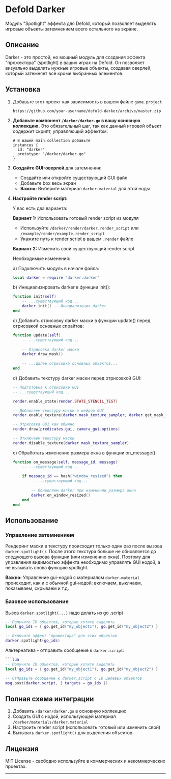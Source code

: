 # Defold Darker

Модуль "Spotlight" эффекта для Defold, который позволяет выделять игровые объекты затемнением всего остального на экране.

## Описание

Darker - это простой, но мощный модуль для создания эффекта "прожектора" (spotlight) в ваших играх на Defold. Он позволяет визуально выделить нужные игровые объекты, создавая оверлей, который затемняет всё кроме выбранных элементов.

## Установка

1. Добавьте этот проект как зависимость в вашем файле `game.project`
   ```
   https://github.com/your-username/defold-darker/archive/master.zip
   ```

2. **Добавьте компонент `/darker/darker.go` в вашу основную коллекцию.**
   Это обязательный шаг, так как данный игровой объект содержит скрипт, управляющий эффектом:
   
   ```
   # В вашей main.collection добавьте
   instances {
     id: "darker"
     prototype: "/darker/darker.go"
   }
   ```

3. **Создайте GUI-оверлей** для затемнения:
   - Создайте или откройте существующий GUI файл
   - Добавьте box весь экран
   - **Важно:** Выберите материал `darker.material` для этой ноды

4. **Настройте render script:**
   
   У вас есть два варианта:
   
   **Вариант 1:** Использовать готовый render script из модуля
   - Используйте `/darker/render/darker.render_script` или `/example/render/example.render_script`
   - Укажите путь к render script в вашем `.render` файле
   
   **Вариант 2:** Изменить свой существующий render script
   
   Необходимые изменения:
   
   a) Подключить модуль в начале файла:
   ```lua
   local darker = require "darker.darker"
   ```
   
   b) Инициализировать darker в функции init():
   ```lua
   function init(self)
       -- ...существующий код...
       darker.init() -- Инициализация darker
   end
   ```
   
   c) Добавить отрисовку darker маски в функции update() перед отрисовкой основных спрайтов:
   ```lua
   function update(self)
       -- ...существующий код...
       
       -- Отрисовка darker маски
       darker.draw_mask()
       
       -- ...далее отрисовка основных объектов...
   end
   ```
   
   d) Добавить текстуру darker маски перед отрисовкой GUI:
   ```lua
   -- Подготовка к отрисовке GUI
   -- ...существующий код...
   
   render.enable_state(render.STATE_STENCIL_TEST)
   
   -- Добавляем текстуру маски в шейдер GUI
   render.enable_texture(darker.mask_texture_sampler, darker.get_mask_rt())
   
   -- Отрисовка GUI как обычно
   render.draw(predicates.gui, camera_gui.options)
   
   -- Отключаем текстуру маски
   render.disable_texture(darker.mask_texture_sampler)
   ```
   
   e) Обработать изменение размера окна в функции on_message():
   ```lua
   function on_message(self, message_id, message)
       -- ...существующий код...
       
       if message_id == hash("window_resized") then
           -- ...существующий код...
           
           -- Обновляем darker при изменении размера окна
           darker.on_window_resized()
       end
   end
   ```

## Использование

### Управление затемнением

Рендеринг маски в текстуру происходит только один раз после вызова `darker.spotlight()`. После этого текстура больше не обновляется до следующего вызова функции (или изменению окна). Поэтому для управления видимостью эффекта необходимо управлять GUI нодой, а не вызывать снова функцию spotlight.

**Важно:** Управление gui-нодой с материалом `darker.material` происходит, как и с обычной gui-нодой: включаем, выклчаем, показываем, скрываем и т.д.

### Базовое использование

Вызов `darker.spotlight(...)` надо делать из go .script 
```lua
-- Получите ID объектов, которые хотите выделить
local go_ids = { go.get_id("my_object1"), go.get_id("my_object2") }

-- Включите эффект "прожектора" для этих объектов
darker.spotlight(go_ids)
```

 Альтернатива - отправить сообщение к `darker.script`:
 ```lua
```lua
 -- Получите ID объектов, которые хотите выделить
 local go_ids = { go.get_id("my_object1"), go.get_id("my_object2") }

 -- Отправьте сообщение к darker.script с ID целевых объектов
 msg.post(darker.script, { targets = go_ids })
 ```

## Полная схема интеграции

1. Добавить `/darker/darker.go` в основную коллекцию
2. Создать GUI с нодой, использующей материал `/darker/materials/darker.material`
3. Настроить render script (использовать готовый или изменить свой)
4. Вызывать `darker.spotlight()` для выделения объектов

## Лицензия

MIT License - свободно используйте в коммерческих и некоммерческих проектах.

---